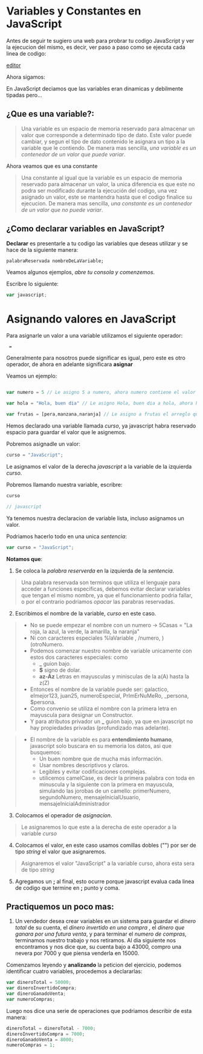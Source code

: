 # Variables y Constantes en JavaScript

Antes de seguir te sugiero una web para probrar tu codigo JavaScript y ver la ejecucion del mismo, es decir, ver paso a paso como se ejecuta cada linea de codigo:

[editor](http://www.pythontutor.com/visualize.html#mode=edit)

Ahora sigamos:

En JavaScript deciamos que las variables eran dinamicas y debilmente tipadas pero...

## ¿Que es una variable?:

> Una variable es un espacio de memoria reservado para almacenar un valor que corresponde a determinado tipo de dato. Este valor puede cambiar, y segun el tipo de dato contenido le asignara un tipo a la variable que le contiendo.
> De manera mas sencilla, *una variable es un contenedor de un valor que puede variar*.

Ahora veamos que es una constante

> Una constante al igual que la variable es un espacio de memoria reservado para almacenar un valor, la unica diferencia es que este no podra ser modificado durante la ejecución del codigo, una vez asignado un valor, este se mantendra hasta que el codigo finalice su ejecucion.
> De manera mas sencilla, *una constante es un contenedor de un valor que no puede variar*.

## ¿Como declarar variables en JavaScript?

**Declarar** es presentarle a tu codigo las variables que deseas utilizar y se hace de la siguiente manera:

```
palabraReservada nombreDeLaVariable;
```

Veamos algunos ejemplos, *abre tu consola y comenzemos*.

Escribre lo siguiente:


```javascript
var javascript;
```

# Asignando valores en JavaScript

Para asignarle un valor a una variable utilizamos el siguiente operador:

```
 =
```
Generalmente para nosotros puede significar es igual, pero este es otro operador, de ahora en adelante significara **asignar**

Veamos un ejemplo:

```javascript

var numero = 5 // Le asigno 5 a numero, ahora numero contiene el valor 5

var hola = "Hola, buen dia" // Le asigno Hola, buen dia a hola, ahora hola contiene el valor Hola, buen dia

var frutas = [pera,manzana,naranja] // Le asigno a frutas el arreglo que contiene el valor [pera,manzana,naranja]

```

Hemos declarado una variable llamada *curso*, ya javascript habra reservado espacio para guardar el valor que le asignemos.

Pobremos asignadle un valor: 

```javascript
curso = "JavaScript";

```

Le asignamos el valor de la derecha *javascript* a la variable de la izquierda *curso*.

Pobremos llamando nuestra variable, escribre:

```javascript
curso

// javascript
```

Ya tenemos nuestra declaracion de variable lista, incluso asignamos un valor.

Podriamos hacerlo todo en una unica *sentencia*:

```javascript
var curso = "JavaScript";
```

**Notamos que**:

1. Se coloca la *palabra reserverda* en la izquierda de la *sentencia*.

> Una palabra reservada son terminos que utiliza el lenguaje para acceder a funciones especificas, debemos evitar declarar variables que tengan el mismo nombre, ya que el funcionamiento podria fallar, o por el contrario podriamos *opacar* las parabras reservadas.

2. Escribimos el nombre de la variable, *curso* en este caso.

> - No se puede empezar el nombre con un numero -> 5Casas = "La roja, la azul, la verde, la amarilla, la naranja"
> - Ni con caracteres especiales %laVariable , /numero, )(otroNumero.
> - Podemos comenzar nuestro nombre de variable unicamente con estos dos caracteres especiales: como
>     - **_** guion bajo.
>     - **$** signo de dolar.
>     - **az-Az** Letras en mayusculas y minisculas de la a(A) hasta la z(Z)
> - Entonces el nombre de la variable puede ser: galactico, elmejor123, juan25, numeroEspecial, PrImErNuMeRo, _persona, $persona.
> - Como convenio se utiliza el nombre con la primera letra en mayuscula para designar un Constructor.
> - Y para atributos privador un **_** guion bajo, ya que en javascript no hay propiedades privadas (profundizado mas adelante).

> - El nombre de la variable es para **entendimiento humano**, javascript solo buscara en su memoria los datos, asi que busquemos:
>     - Un buen nombre que de mucha más información.
>     - Usar nombres descriptivos y claros. 
>     - Legibles y evitar codificaciones complejas.
>     - utilicemos camelCase, es decir la primera palabra con toda en minuscula y la siguiente con la primera en mayuscula, simulando las jorobas de un camello: primerNumero, segundoNumero, mensajeInicialUsuario, mensajeInicialAdministrador

3. Colocamos el operador de *asignacion*.

> Le asignaremos lo que este a la derecha de este operador a la variable *curso*

4. Colocamos el valor, en este caso usamos comillas dobles ("") por ser de tipo *string* el valor que asignaremos.

> Asignaremos el valor "JavaScript" a la variable curso, ahora esta sera de tipo *string*

5. Agregamos un **;** al final, esto ocurre porque javascript evalua cada linea de codigo que termine en **;** punto y coma.

## Practiquemos un poco mas:

1. Un vendedor desea crear variables en un sistema para guardar el *dinero total* de su cuenta, el *dinero invertido en una compra* , el *dinero que ganara por una futura venta*, y para terminar el *numero de compras*, terminamos nuestro trabajo y nos retiramos. Al dia siguiente nos encontramos y nos dice que, su cuenta bajo a 43000, compro una nevera por 7000 y que piensa venderla en 15000.

Comenzamos leyendo y **analizando** la peticion del ejercicio, podemos identificar cuatro variables, procedemos a declararlas:

```javascript
var dineroTotal = 50000;
var dineroInvertidoCompra;
var dineroGanadoVenta;
var numeroCompras;
```
Luego nos dice una serie de operaciones que podriamos describir de esta manera:

```javascript
dineroTotal = dineroTotal - 7000;
dineroInvertidoCompra = 7000;
dineroGanadoVenta = 8000;
numeroCompras = 1;
```
